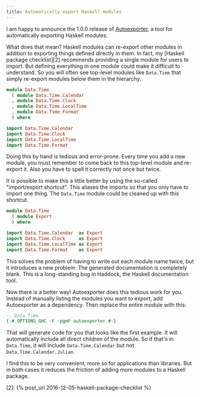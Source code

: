 ```yaml
---
title: Automatically export Haskell modules
---
```


I am happy to announce the 1.0.0 release of [Autoexporter][1], a tool for
automatically exporting Haskell modules.

What does that mean? Haskell modules can re-export other modules in addition to
exporting things defined directly in them. In fact, my [Haskell package
checklist][2] recommends providing a single module for users to import. But
defining everything in one module could make it difficult to understand. So you
will often see top-level modules like `Data.Time` that simply re-export modules
below them in the hierarchy.

``` hs
module Data.Time
  ( module Data.Time.Calendar
  , module Data.Time.Clock
  , module Data.Time.LocalTime
  , module Data.Time.Format
  ) where

import Data.Time.Calendar
import Data.Time.Clock
import Data.Time.LocalTime
import Data.Time.Format
```

Doing this by hand is tedious and error-prone. Every time you add a new module,
you must remember to come back to this top-level module and re-export it. Also
you have to spell it correctly not once but twice.

It is possible to make this a little better by using the so-called
"import/export shortcut". This aliases the imports so that you only have to
import one thing. The `Data.Time` module could be cleaned up with this
shortcut.

``` hs
module Data.Time
  ( module Export
  ) where

import Data.Time.Calendar  as Export
import Data.Time.Clock     as Export
import Data.Time.LocalTime as Export
import Data.Time.Format    as Export
```

This solves the problem of having to write out each module name twice, but it
introduces a new problem: The generated documentation is completely blank. This
is a long-standing bug in Haddock, the Haskell documentation tool.

Now there is a better way! Autoexporter does this tedious work for you. Instead
of manually listing the modules you want to export, add Autoexporter as a
dependency. Then replace the entire module with this:

``` hs
-- Data.Time
{-# OPTIONS_GHC -F -pgmF autoexporter #-}
```

That will generate code for you that looks like the first example. It will
automatically include all direct children of the module. So if that's in
`Data.Time`, it will include `Data.Time.Calendar` but not
`Data.Time.Calendar.Julian`.

I find this to be very convenient, more so for applications than libraries. But
in both cases it reduces the friction of adding more modules to a Haskell
package.

[1]: https://github.com/tfausak/autoexporter
[2]: {% post_url 2016-12-05-haskell-package-checklist %}
